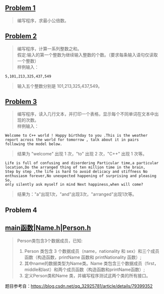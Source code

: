 ## [Problem 1](1/1.cpp)
> 编写程序，求最小公倍数。
## [Problem 2](2/2.cpp)
> 编写程序，计算一系列整数之和。</br>
> 假定:输入的第一个整数为继续输入整数的个数。（要求每条输入语句仅读取一个整数） </br>
> 样例输入：

```
5,101,213,325,437,549
```

> 输入五个整数分别是 101,213,325,437,549。
## [Problem 3](3/3.cpp)
> 编写程序，读入几行文本，并打印一个表格，显示每个不同单词在文本中出现的次数。</br>
> 样例输入：

```
Welcome to C++ world ! Happy birthday to you .This is the weather report across the world for tomorrow , talk about it in pairs following the model below.
```
> 结果为 "welcome" 出现 1 次，"to" 出现 2 次，"C++" 出现 1 次等。

```
Life is full of confusing and disordering Particular time,a particular location,Do the arranged thing of ten million time in the brain,
Step by step ,the life is hard to avoid delicacy and stiffness No enthusiasm forever,No unexpected happening of surprising and pleasing So,
only silently ask myself in mind Next happiness,when will come?
```
> 结果为："a"出现1次，"and"出现3次，"arranged"出现1次等。
## Problem 4 
## [main函数](4/4.cpp)|[Name.h](4/Name.h)|[Person.h](4/Person.h)
> Person类包含3个数据成员，已知:</br>
> 1. Person 类包含 3 个数据成员（name，nationality 和 sex）和三个成员函数（构造函数，printName 函数和 printNationality 函数）;</br>
> 2. 其中name的数据类型为Name类。Name 类包含三个数据成员（first，middle和last）和两个成员函数（构造函数和printName函数）;</br>
> 3. 定义Person类和Name 类，并编写程序测试这两个类的所有接口。


题目参考自：https://blog.csdn.net/qq_32925781/article/details/79399352